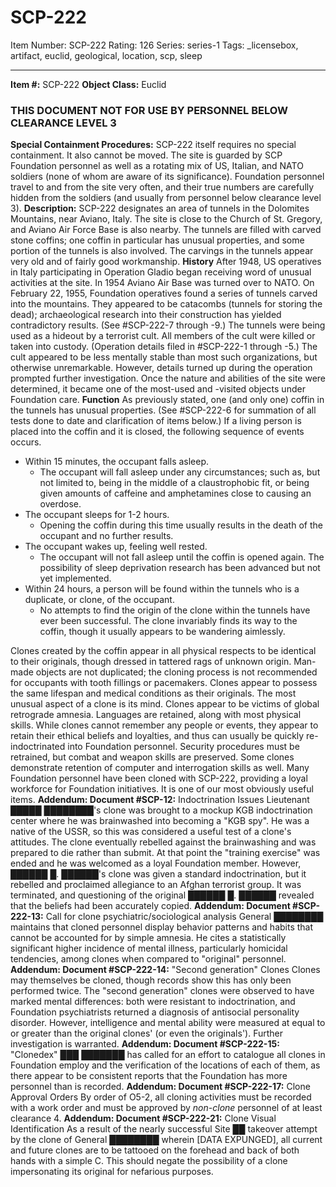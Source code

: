 # SCP-222
Item Number: SCP-222
Rating: 126
Series: series-1
Tags: _licensebox, artifact, euclid, geological, location, scp, sleep

---

**Item #:** SCP-222
**Object Class:** Euclid
### **THIS DOCUMENT NOT FOR USE BY PERSONNEL BELOW CLEARANCE LEVEL 3**
**Special Containment Procedures:** SCP-222 itself requires no special containment. It also cannot be moved. The site is guarded by SCP Foundation personnel as well as a rotating mix of US, Italian, and NATO soldiers (none of whom are aware of its significance). Foundation personnel travel to and from the site very often, and their true numbers are carefully hidden from the soldiers (and usually from personnel below clearance level 3).
**Description:** SCP-222 designates an area of tunnels in the Dolomites Mountains, near Aviano, Italy. The site is close to the Church of St. Gregory, and Aviano Air Force Base is also nearby. The tunnels are filled with carved stone coffins; one coffin in particular has unusual properties, and some portion of the tunnels is also involved. The carvings in the tunnels appear very old and of fairly good workmanship.
**History**
After 1948, US operatives in Italy participating in Operation Gladio began receiving word of unusual activities at the site. In 1954 Aviano Air Base was turned over to NATO.
On February 22, 1955, Foundation operatives found a series of tunnels carved into the mountains. They appeared to be catacombs (tunnels for storing the dead); archaeological research into their construction has yielded contradictory results. (See #SCP-222-7 through -9.) The tunnels were being used as a hideout by a terrorist cult. All members of the cult were killed or taken into custody. (Operation details filed in #SCP-222-1 through -5.) The cult appeared to be less mentally stable than most such organizations, but otherwise unremarkable. However, details turned up during the operation prompted further investigation.
Once the nature and abilities of the site were determined, it became one of the most-used and -visited objects under Foundation care.
**Function**
As previously stated, one (and only one) coffin in the tunnels has unusual properties. (See #SCP-222-6 for summation of all tests done to date and clarification of items below.) If a living person is placed into the coffin and it is closed, the following sequence of events occurs.
  * Within 15 minutes, the occupant falls asleep. 
    * The occupant will fall asleep under any circumstances; such as, but not limited to, being in the middle of a claustrophobic fit, or being given amounts of caffeine and amphetamines close to causing an overdose.
  * The occupant sleeps for 1-2 hours. 
    * Opening the coffin during this time usually results in the death of the occupant and no further results.
  * The occupant wakes up, feeling well rested. 
    * The occupant will not fall asleep until the coffin is opened again. The possibility of sleep deprivation research has been advanced but not yet implemented.
  * Within 24 hours, a person will be found within the tunnels who is a duplicate, or clone, of the occupant. 
    * No attempts to find the origin of the clone within the tunnels have ever been successful. The clone invariably finds its way to the coffin, though it usually appears to be wandering aimlessly.

Clones created by the coffin appear in all physical respects to be identical to their originals, though dressed in tattered rags of unknown origin. Man-made objects are not duplicated; the cloning process is not recommended for occupants with tooth fillings or pacemakers. Clones appear to possess the same lifespan and medical conditions as their originals.
The most unusual aspect of a clone is its mind. Clones appear to be victims of global retrograde amnesia. Languages are retained, along with most physical skills. While clones cannot remember any people or events, they appear to retain their ethical beliefs and loyalties, and thus can usually be quickly re-indoctrinated into Foundation personnel. Security procedures must be retrained, but combat and weapon skills are preserved. Some clones demonstrate retention of computer and interrogation skills as well.
Many Foundation personnel have been cloned with SCP-222, providing a loyal workforce for Foundation initiatives. It is one of our most obviously useful items.
**Addendum: Document #SCP-12:** Indoctrination Issues
Lieutenant █████ ████████'s clone was brought to a mockup KGB indoctrination center where he was brainwashed into becoming a "KGB spy". He was a native of the USSR, so this was considered a useful test of a clone's attitudes. The clone eventually rebelled against the brainwashing and was prepared to die rather than submit. At that point the "training exercise" was ended and he was welcomed as a loyal Foundation member.
However, ██████ █. ██████'s clone was given a standard indoctrination, but it rebelled and proclaimed allegiance to an Afghan terrorist group. It was terminated, and questioning of the original ██████ █. ██████ revealed that the beliefs had been accurately copied.
**Addendum: Document #SCP-222-13:** Call for clone psychiatric/sociological analysis
General ████████ maintains that cloned personnel display behavior patterns and habits that cannot be accounted for by simple amnesia. He cites a statistically significant higher incidence of mental illness, particularly homicidal tendencies, among clones when compared to "original" personnel.
**Addendum: Document #SCP-222-14:** "Second generation" Clones
Clones may themselves be cloned, though records show this has only been performed twice. The "second generation" clones were observed to have marked mental differences: both were resistant to indoctrination, and Foundation psychiatrists returned a diagnosis of antisocial personality disorder. However, intelligence and mental ability were measured at equal to or greater than the original clones' (or even the originals'). Further investigation is warranted.
**Addendum: Document #SCP-222-15:** "Clonedex"
███ ███████ has called for an effort to catalogue all clones in Foundation employ and the verification of the locations of each of them, as there appear to be consistent reports that the Foundation has more personnel than is recorded.
**Addendum: Document #SCP-222-17:** Clone Approval Orders
By order of O5-2, all cloning activities must be recorded with a work order and must be approved by _non-clone_ personnel of at least clearance 4.
**Addendum: Document #SCP-222-21:** Clone Visual Identification
As a result of the nearly successful Site ██ takeover attempt by the clone of General ████████ wherein [DATA EXPUNGED], all current and future clones are to be tattooed on the forehead and back of both hands with a simple C. This should negate the possibility of a clone impersonating its original for nefarious purposes.